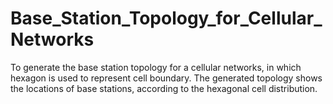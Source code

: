 # Base_Station_Topology_for_Cellular_Networks
To generate the base station topology for a cellular networks, in which hexagon is used to represent cell boundary. The generated topology shows the locations of base stations, according to the hexagonal cell distribution.
